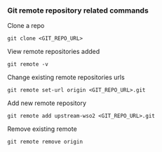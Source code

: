 ### Git remote repository related commands

Clone a repo

    git clone <GIT_REPO_URL>

View remote repositories added

    git remote -v

Change existing remote repositories urls

    git remote set-url origin <GIT_REPO_URL>.git

Add new remote repository

    git remote add upstream-wso2 <GIT_REPO_URL>.git

Remove existing remote

    git remote remove origin
